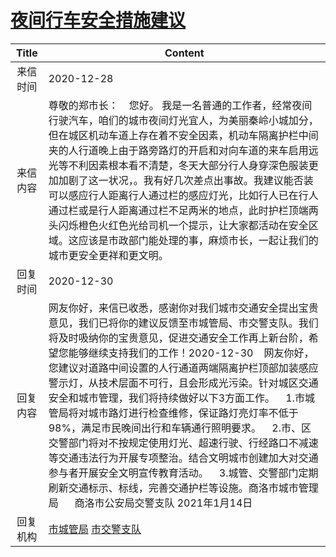 # <a href="http://www.shangluo.gov.cn/zmhd/ldxxxx.jsp?urltype=leadermail.LeaderMailContentUrl&wbtreeid=1112&leadermailid=6747">夜间行车安全措施建议</a>
|Title|Content|
|:---:|---|
|来信时间|2020-12-28|
|来信内容|尊敬的郑市长：    您好。 我是一名普通的工作者，经常夜间行驶汽车，咱们的城市夜间灯光宜人，为美丽秦岭小城加分，但在城区机动车道上存在着不安全因素，机动车隔离护栏中间夹的人行道晚上由于路旁路灯的开启和对向车道的来车启用远光等不利因素根本看不清楚，冬天大部分行人身穿深色服装更加加剧了这一状况，。我有好几次差点出事故。我建议能否装可以感应行人距离行人通过栏的感应灯光，比如行人已在行人通过栏或是行人距离通过栏不足两米的地点，此时护栏顶端两头闪烁橙色火红色光给司机一个提示，让大家都活动在安全区域。这应该是市政部门能处理的事，麻烦市长，一起让我们的城市更安全更祥和更文明。|
|回复时间|2020-12-30|
|回复内容|网友你好，来信已收悉，感谢你对我们城市交通安全提出宝贵意见，我们已将你的建议反馈至市城管局、市交警支队。我们将及时吸纳你的宝贵意见，促进交通安全工作再上新台阶，希望您能够继续支持我们的工作！2020-12-30    网友你好，您建议对道路中间设置的人行通道两端隔离护栏顶部加装感应警示灯，从技术层面不可行，且会形成光污染。针对城区交通安全和城市管理，我们将持续做好以下3方面工作。    1.市城管局将对城市路灯进行检查维修，保证路灯亮灯率不低于98%，满足市民晚间出行和车辆通行照明要求。    2.市、区交警部门将对不按规定使用灯光、超速行驶、行经路口不减速等交通违法行为开展专项整治。结合文明城市创建加大对交通参与者开展安全文明宣传教育活动。    3.城管、交警部门定期刷新交通标示、标线，完善交通护栏等设施。商洛市城市管理局      商洛市公安局交警支队 2021年1月14日|
|回复机构|<a href="../../categories/agencies/市城管局.md">市城管局</a> <a href="../../categories/agencies/市交警支队.md">市交警支队</a>|
